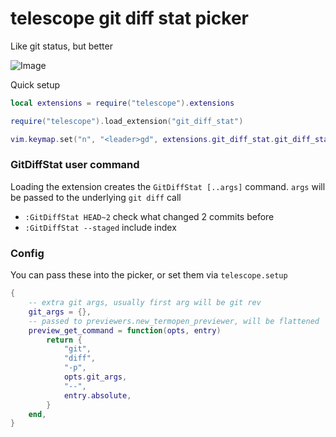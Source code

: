 # telescope git diff stat picker

Like git status, but better

![Image](https://github.com/user-attachments/assets/19e9deae-4cc9-4681-89cc-93a3d76947fd)

Quick setup

```lua
local extensions = require("telescope").extensions

require("telescope").load_extension("git_diff_stat")

vim.keymap.set("n", "<leader>gd", extensions.git_diff_stat.git_diff_stat)
```

### GitDiffStat user command

Loading the extension creates the `GitDiffStat [..args]` command.
`args` will be passed to the underlying `git diff` call


- `:GitDiffStat HEAD~2` check what changed 2 commits before
- `:GitDiffStat --staged` include index


### Config

You can pass these into the picker, or set them via `telescope.setup`

```lua
{
	-- extra git args, usually first arg will be git rev
	git_args = {},
	-- passed to previewers.new_termopen_previewer, will be flattened
	preview_get_command = function(opts, entry)
		return {
			"git",
			"diff",
			"-p",
			opts.git_args,
			"--",
			entry.absolute,
		}
	end,
}
```

